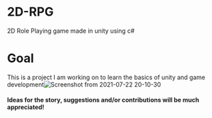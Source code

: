 # 2D-RPG
2D Role Playing game made in unity using c#

# Goal
This is a project I am working on to learn the basics of unity and game development![Screenshot from 2021-07-22 20-10-30](https://user-images.githubusercontent.com/65914195/126658728-ae6ae304-8c9f-4851-9037-6a0f43153090.png)


#### Ideas for the story, suggestions and/or contributions will be much appreciated! 

